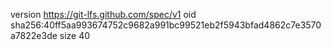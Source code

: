 version https://git-lfs.github.com/spec/v1
oid sha256:40ff5aa993674752c9682a991bc99521eb2f5943bfad4862c7e3570a7822e3de
size 40
